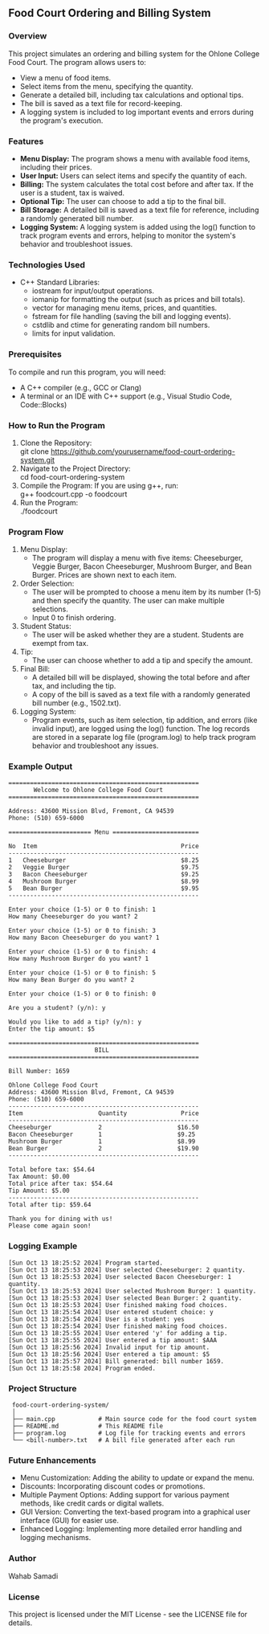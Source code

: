 ## Food Court Ordering and Billing System

### Overview
This project simulates an ordering and billing system for the Ohlone College Food Court. The program allows users to:
+ View a menu of food items.
+ Select items from the menu, specifying the quantity.
+ Generate a detailed bill, including tax calculations and optional tips.
+ The bill is saved as a text file for record-keeping.
+ A logging system is included to log important events and errors during the program's execution.  

### Features
+ **Menu Display:** The program shows a menu with available food items, including their prices.  
+ **User Input:** Users can select items and specify the quantity of each.
+ **Billing:** The system calculates the total cost before and after tax. If the user is a student, tax is waived.  
+ **Optional Tip:** The user can choose to add a tip to the final bill.  
+ **Bill Storage:** A detailed bill is saved as a text file for reference, including a randomly generated bill number.  
+ **Logging System:** A logging system is added using the log() function to track program events and errors, helping to monitor the system's behavior and troubleshoot issues.  

### Technologies Used
+ C++ Standard Libraries:  
  + iostream for input/output operations.  
  + iomanip for formatting the output (such as prices and bill totals).
  + vector for managing menu items, prices, and quantities.
  + fstream for file handling (saving the bill and logging events).
  + cstdlib and ctime for generating random bill numbers.
  + limits for input validation.  

### Prerequisites
To compile and run this program, you will need:  
+ A C++ compiler (e.g., GCC or Clang)  
+ A terminal or an IDE with C++ support (e.g., Visual Studio Code, Code::Blocks)

### How to Run the Program
1. Clone the Repository:  
   git clone https://github.com/yourusername/food-court-ordering-system.git  
2. Navigate to the Project Directory:  
   cd food-court-ordering-system  
3. Compile the Program: If you are using g++, run:  
   g++ foodcourt.cpp -o foodcourt  
4. Run the Program:  
   ./foodcourt

### Program Flow
1. Menu Display:
   + The program will display a menu with five items: Cheeseburger, Veggie Burger, Bacon Cheeseburger, Mushroom Burger, and Bean Burger. Prices are shown next to each item.
2. Order Selection:  
   + The user will be prompted to choose a menu item by its number (1-5) and then specify the quantity. The user can make multiple selections.  
   + Input 0 to finish ordering.  
3. Student Status:  
   + The user will be asked whether they are a student. Students are exempt from tax.  
4. Tip:
   + The user can choose whether to add a tip and specify the amount.  
5. Final Bill:  
   + A detailed bill will be displayed, showing the total before and after tax, and including the tip.
   + A copy of the bill is saved as a text file with a randomly generated bill number (e.g., 1502.txt).  
6. Logging System:
   + Program events, such as item selection, tip addition, and errors (like invalid input), are logged using the log() function. The log records are stored in a separate log file (program.log) to help track program behavior and troubleshoot any issues.

### Example Output
    =====================================================
           Welcome to Ohlone College Food Court
    =====================================================

    Address: 43600 Mission Blvd, Fremont, CA 94539   
    Phone: (510) 659-6000

    ======================= Menu ========================

    No  Item                                        Price
    -----------------------------------------------------
    1   Cheeseburger                                $8.25
    2   Veggie Burger                               $9.75
    3   Bacon Cheeseburger                          $9.25
    4   Mushroom Burger                             $8.99
    5   Bean Burger                                 $9.95
    -----------------------------------------------------

    Enter your choice (1-5) or 0 to finish: 1
    How many Cheeseburger do you want? 2

    Enter your choice (1-5) or 0 to finish: 3
    How many Bacon Cheeseburger do you want? 1

    Enter your choice (1-5) or 0 to finish: 4
    How many Mushroom Burger do you want? 1

    Enter your choice (1-5) or 0 to finish: 5
    How many Bean Burger do you want? 2

    Enter your choice (1-5) or 0 to finish: 0

    Are you a student? (y/n): y

    Would you like to add a tip? (y/n): y
    Enter the tip amount: $5

    =====================================================
                            BILL
    =====================================================

    Bill Number: 1659

    Ohlone College Food Court
    Address: 43600 Mission Blvd, Fremont, CA 94539
    Phone: (510) 659-6000
    -----------------------------------------------------
    Item                     Quantity               Price
    -----------------------------------------------------
    Cheeseburger             2                     $16.50
    Bacon Cheeseburger       1                     $9.25
    Mushroom Burger          1                     $8.99
    Bean Burger              2                     $19.90
    -----------------------------------------------------

    Total before tax: $54.64
    Tax Amount: $0.00
    Total price after tax: $54.64
    Tip Amount: $5.00
    -----------------------------------------------------
    Total after tip: $59.64

    Thank you for dining with us!
    Please come again soon!


### Logging Example  
    [Sun Oct 13 18:25:52 2024] Program started.
    [Sun Oct 13 18:25:53 2024] User selected Cheeseburger: 2 quantity.
    [Sun Oct 13 18:25:53 2024] User selected Bacon Cheeseburger: 1 quantity.
    [Sun Oct 13 18:25:53 2024] User selected Mushroom Burger: 1 quantity.
    [Sun Oct 13 18:25:53 2024] User selected Bean Burger: 2 quantity.
    [Sun Oct 13 18:25:53 2024] User finished making food choices.
    [Sun Oct 13 18:25:54 2024] User entered student choice: y
    [Sun Oct 13 18:25:54 2024] User is a student: yes
    [Sun Oct 13 18:25:54 2024] User finished making food choices.
    [Sun Oct 13 18:25:55 2024] User entered 'y' for adding a tip.
    [Sun Oct 13 18:25:55 2024] User entered a tip amount: $AAA
    [Sun Oct 13 18:25:56 2024] Invalid input for tip amount.
    [Sun Oct 13 18:25:56 2024] User entered a tip amount: $5
    [Sun Oct 13 18:25:57 2024] Bill generated: bill number 1659.
    [Sun Oct 13 18:25:58 2024] Program ended.

### Project Structure
     food-court-ordering-system/
     │
     ├── main.cpp            # Main source code for the food court system
     ├── README.md           # This README file
     ├── program.log         # Log file for tracking events and errors
     └── <bill-number>.txt   # A bill file generated after each run


### Future Enhancements
+ Menu Customization: Adding the ability to update or expand the menu.
+ Discounts: Incorporating discount codes or promotions.
+ Multiple Payment Options: Adding support for various payment methods, like credit cards or digital wallets.
+ GUI Version: Converting the text-based program into a graphical user interface (GUI) for easier use.
+ Enhanced Logging: Implementing more detailed error handling and logging mechanisms.
  
### Author
Wahab Samadi

### License
This project is licensed under the MIT License - see the LICENSE file for details.


